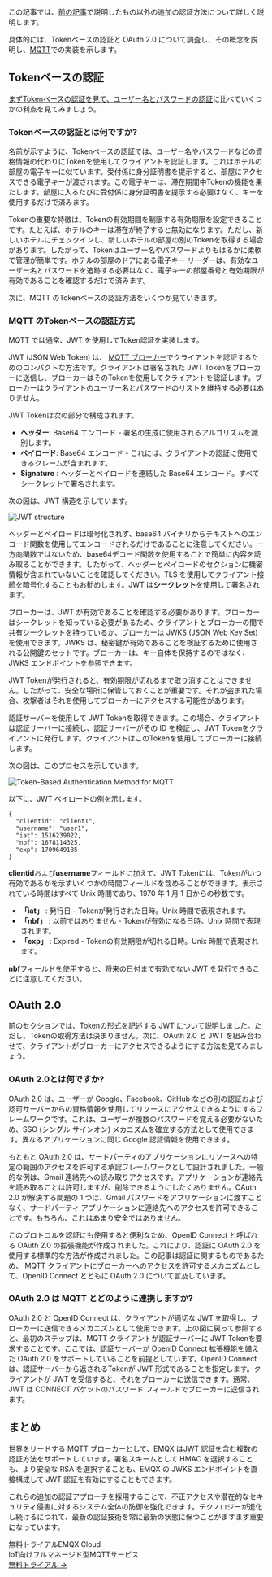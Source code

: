 この記事では、[前の記事](https://www.emqx.com/ja/blog/leveraging-enhanced-authentication-for-mqtt-security)で説明したもの以外の追加の認証方法について詳しく説明します。

具体的には、Tokenベースの認証と OAuth 2.0 について調査し、その概念を説明し、[MQTT](https://www.emqx.com/ja/blog/the-easiest-guide-to-getting-started-with-mqtt)での実装を示します。

## Tokenベースの認証

[まずTokenベースの認証を見て、ユーザー名とパスワードの認証](https://www.emqx.com/ja/blog/securing-mqtt-with-username-and-password-authentication)に比べていくつかの利点を見てみましょう。

### Tokenベースの認証とは何ですか?

名前が示すように、Tokenベースの認証では、ユーザー名やパスワードなどの資格情報の代わりにTokenを使用してクライアントを認証します。これはホテルの部屋の電子キーに似ています。受付係に身分証明書を提示すると、部屋にアクセスできる電子キーが渡されます。この電子キーは、滞在期間中Tokenの機能を果たします。部屋に入るたびに受付係に身分証明書を提示する必要はなく、キーを使用するだけで済みます。

Tokenの重要な特徴は、Tokenの有効期間を制限する有効期限を設定できることです。たとえば、ホテルのキーは滞在が終了すると無効になります。ただし、新しいホテルにチェックインし、新しいホテルの部屋の別のTokenを取得する場合があります。したがって、Tokenはユーザー名やパスワードよりもはるかに柔軟で管理が簡単です。ホテルの部屋のドアにある電子キー リーダーは、有効なユーザー名とパスワードを追跡する必要はなく、電子キーの部屋番号と有効期限が有効であることを確認するだけで済みます。

次に、MQTT のTokenベースの認証方法をいくつか見ていきます。

### MQTT のTokenベースの認証方式

MQTT では通常、JWT を使用してToken認証を実装します。

JWT (JSON Web Token) は、 [MQTT ブローカー](https://www.emqx.com/ja/blog/the-ultimate-guide-to-mqtt-broker-comparison)でクライアントを認証するためのコンパクトな方法です。クライアントは署名された JWT Tokenをブローカーに送信し、ブローカーはそのTokenを使用してクライアントを認証します。ブローカーはクライアントのユーザー名とパスワードのリストを維持する必要はありません。

JWT Tokenは次の部分で構成されます。

- **ヘッダー**: Base64 エンコード - 署名の生成に使用されるアルゴリズムを識別します。
- **ペイロード**: Base64 エンコード - これには、クライアントの認証に使用できるクレームが含まれます。
- **Signature** : ヘッダーとペイロードを連結した Base64 エンコード。すべてシークレットで署名されます。

次の図は、JWT 構造を示しています。

![JWT structure](https://assets.emqx.com/images/9d05f5ef051239d8ed1121d696393d85.jpeg)

ヘッダーとペイロードは暗号化されず、base64 バイナリからテキストへのエンコード関数を使用してエンコードされるだけであることに注意してください。一方向関数ではないため、base64デコード関数を使用することで簡単に内容を読み取ることができます。したがって、ヘッダーとペイロードのセクションに機密情報が含まれていないことを確認してください。TLS を使用してクライアント接続を暗号化することもお勧めします。JWT は**シークレット**を使用して署名されます。

ブローカーは、JWT が有効であることを確認する必要があります。ブローカーはシークレットを知っている必要があるため、クライアントとブローカーの間で共有シークレットを持っているか、ブローカーは JWKS (JSON Web Key Set) を使用できます。JWKS は、秘密鍵が有効であることを検証するために使用される公開鍵のセットです。ブローカーは、キー自体を保持するのではなく、JWKS エンドポイントを参照できます。

JWT Tokenが発行されると、有効期限が切れるまで取り消すことはできません。したがって、安全な場所に保管しておくことが重要です。それが盗まれた場合、攻撃者はそれを使用してブローカーにアクセスする可能性があります。

認証サーバーを使用して JWT Tokenを取得できます。この場合、クライアントは認証サーバーに接続し、認証サーバーがその ID を検証し、JWT Tokenをクライアントに発行します。クライアントはこのTokenを使用してブローカーに接続します。

次の図は、このプロセスを示しています。

![Token-Based Authentication Method for MQTT](https://assets.emqx.com/images/221320c394fc5847be187cc31ab5b3e4.jpeg)

以下に、JWT ペイロードの例を示します。

```
{
  "clientid": "client1",
  "username": "user1",
  "iat": 1516239022,
  "nbf": 1678114325,
  "exp": 1709649185
}
```

**clientid**および**username**フィールドに加えて、JWT Tokenには、Tokenがいつ有効であるかを示すいくつかの時間フィールドを含めることができます。表示されている時間はすべて Unix 時間であり、1970 年 1 月 1 日からの秒数です。

- **「iat」** : 発行日 - Tokenが発行された日時。Unix 時間で表現されます。
- **「nbf」** : 以前ではありません - Tokenが有効になる日時。Unix 時間で表現されます。
- **「exp」** : Expired - Tokenの有効期限が切れる日時。Unix 時間で表現されます。

**nbf**フィールドを使用すると、将来の日付まで有効でない JWT を発行できることに注意してください。

## OAuth 2.0

前のセクションでは、Tokenの形式を記述する JWT について説明しました。ただし、Tokenの取得方法は決まりません。次に、OAuth 2.0 と JWT を組み合わせて、クライアントがブローカーにアクセスできるようにする方法を見てみましょう。

### OAuth 2.0とは何ですか?

OAuth 2.0 は、ユーザーが Google、Facebook、GitHub などの別の認証および認可サーバーからの資格情報を使用してリソースにアクセスできるようにするフレームワークです。これは、ユーザーが複数のパスワードを覚える必要がないため、SSO (シングル サインオン) メカニズムを確立する方法として使用できます。異なるアプリケーションに同じ Google 認証情報を使用できます。

もともと OAuth 2.0 は、サードパーティのアプリケーションにリソースへの特定の範囲のアクセスを許可する承認フレームワークとして設計されました。一般的な例は、Gmail 連絡先への読み取りアクセスです。アプリケーションが連絡先を読み取ることは許可しますが、削除できるようにしたくありません。OAuth 2.0 が解決する問題の 1 つは、Gmail パスワードをアプリケーションに渡すことなく、サードパーティ アプリケーションに連絡先へのアクセスを許可できることです。もちろん、これはあまり安全ではありません。

このプロトコルを認証にも使用すると便利なため、OpenID Connect と呼ばれる OAuth 2.0 の拡張機能が作成されました。これにより、認証に OAuth 2.0 を使用する標準的な方法が作成されました。この記事は認証に関するものであるため、 [MQTT クライアント](https://www.emqx.com/ja/blog/mqtt-client-tools)にブローカーへのアクセスを許可するメカニズムとして、OpenID Connect とともに OAuth 2.0 について言及しています。

### OAuth 2.0 は MQTT とどのように連携しますか?

OAuth 2.0 と OpenID Connect は、クライアントが適切な JWT を取得し、ブローカーに送信できるメカニズムとして使用できます。上の図に戻って参照すると、最初のステップは、MQTT クライアントが認証サーバーに JWT Tokenを要求することです。ここでは、認証サーバーが OpenID Connect 拡張機能を備えた OAuth 2.0 をサポートしていることを前提としています。OpenID Connect は、認証サーバーから返されるTokenが JWT 形式であることを指定します。クライアントが JWT を受信すると、それをブローカーに送信できます。通常、JWT は CONNECT パケットのパスワード フィールドでブローカーに送信されます。

## まとめ

世界をリードする MQTT ブローカーとして、EMQX は[JWT 認証](https://docs.emqx.com/en/emqx/v5.0/access-control/authn/jwt.html)を含む複数の認証方法をサポートしています。署名スキームとして HMAC を選択することも、より安全な RSA を選択することも、EMQX の JWKS エンドポイントを直接構成して JWT 認証を有効にすることもできます。

これらの追加の認証アプローチを採用することで、不正アクセスや潜在的なセキュリティ侵害に対するシステム全体の防御を強化できます。テクノロジーが進化し続けるにつれて、最新の認証技術を常に最新の状態に保つことがますます重要になっています。



<section class="promotion">
    <div>
        無料トライアルEMQX Cloud
        <div class="is-size-14 is-text-normal has-text-weight-normal">IoT向けフルマネージド型MQTTサービス</div>
    </div>
    <a href="https://accounts.emqx.com/signup?continue=https://cloud-intl.emqx.com/console/deployments/0?oper=new" class="button is-gradient px-5">無料トライアル →</a>
</section>
